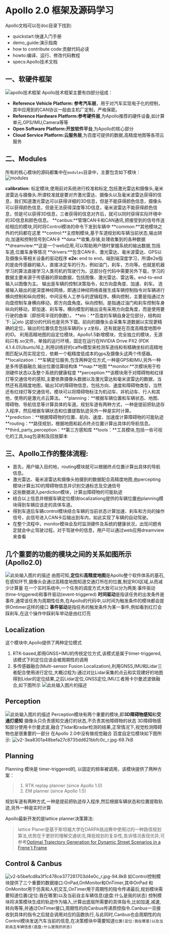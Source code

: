 # Apollo 2.0 框架及源码学习
Apollo文档可以在doc目录下找到:

 - quickstart:快速入门手册
 - demo_guide:演示指南
 - how to contribute code:贡献代码必读
 - howto:编译、运行、修改代码教程
 - specs:Apollo技术文档

## 一、软硬件框架
![apollo技术框架][1]
Apollo技术框架主要有四部分组成：
 - **Reference Vehicle Platform: 参考汽车层**，用于对汽车实现电子化的控制，其中应用到的CAN协议一般由主机厂定制，严格保密。
 - **Reference Hardware Platform:参考硬件层**,为Apollo推荐的硬件设备,如计算单元,GPS/IMU,Camera等等
 - **Open Software Platform:开放软件平台**,为Apollo的核心部分
 - **Cloud Service Platform:云服务层**,为百度可提供的数据,高精度地图等各项云服务

## 二、Modules
所有的核心模块的源码都集中在`modules`目录中，主要包含如下模块：
![modules][2]

**calibration:** 标定模块,使用前对系统进行校准和标定,包括激光雷达和摄像头,毫米波雷达与摄像头.所谓校准就是要对齐激光雷达、摄像头以及毫米波雷达获得的信息，我们知道激光雷达可以获得详细的3D信息，但是不能获得颜色信息，摄像头可以获得颜色信息，但是无法获得深度等3D信息，毫米波雷达不能获得颜色信息，但是可以获得3D信息，三者获得的信息对齐后，就可以同时获得实际环境中的3D信息和颜色信息。
**canbus:**管理CAN卡和CAN通讯,把接受到的信号传送给相应的模块,同时将Control模块的命令下发到车辆中
**common:**其他模块之外的代码都在这里
**control:**主控制模块,基于车道规划和车辆当前状态,输出转向,加速和控制信号到CAN卡
**data:**收集,存储,处理收集到的各种数据
**dreamview:**这是一个web应用,可以帮助用户随时掌握系统的输出数据,包括车道,位置车身等情况
**drivers:**包含CAN卡、激光雷达、毫米波雷达、GPS以及摄像头等相关设备的驱动程序
**e2e:** end to end，端到端深度学习，所谓e2e指的是由传感器的输入，直接决定车的行为，例如油门，刹车，方向等。也就是机器学习的算法直接学习人类司机的驾驶行为。这部分在代码中需要另外下载，学习的数据主要来源于传感器的原始数据，包括图像、激光雷达、雷达等。end-to-end输入以图像为主。 输出是车辆的控制决策指令，如方向盘角度、加速、刹车。 连接输入输出的是深度神经网络，即通过神经网络直接生成车辆控制指令对车辆进行横向控制和纵向控制，中间没有人工参与的逻辑程序。横向控制，主要是指通过方向盘控制车身横向移动，即方向盘角度。纵向控制，是指通过油门和刹车控制车身纵向的移动，即加速、刹车等。横向模型的输出没有采用方向盘角度，而是使用要行驶的曲率（即拐弯半径的倒数）。
**elo：**百度的车辆自身定位部分，结构如下:
![elo][3]
这部分的代码也是另外下载。前向的摄像头会采集车道数据以实现更精确的定位，输出的位置信息包括车辆的x y z坐标，还有就是在百度高精度地图中的ID。
利用高精地图的自定位模块，Apollo1.5新增模块，完全独立的模块，无源码只有.so文件，单独的运行环境，固定在运行在NVIDIA Drive PX2 (PDK 4.1.4.0)Ubuntu16上.利用训练好的caffe模型来检测车道线和有精确坐标的高精地图匹配从而实现定位，依赖一个粗精度低成本的gps及摄像头这两个传感器。
**localization：**车辆定位服务,包含两种定位方式,一种是GPS和IMU,另外一种是多传感器融合,输出位置估算结构体
**map:**地图
**monitor:**次模块用于检测硬件状态以及整个系统的健康程度
**perception:**该模块用于对障碍物和红绿灯等交通信号的感知,主要依靠摄像头数据以及激光雷达和毫米波雷达的数据，当然还有高精度地图，输出3D的障碍物信息，包括方向、速度和障碍物类型，当然还有红绿灯等交通信号。模块可以将障碍物标注为机动车、非机动车、行人和其他，使用的是激光点云算法。
**planning：**根据车辆位置和车辆状态、地图、障碍物、导航信息等计算具体的车道。规划车道有两种方式，一种是提前把轨迹存入程序，然后根据车辆状态和位置提取轨迹另外一种是实时计算。
**prediction：**根据障碍物的位置、航向、速度、加速度计算障碍物的可能轨迹
**routing：**路径规划，根据地图和起点终点位置计算出具体的导航信息。
**third_party_perception：**第三方感知库
**tools：**工具模块,包括一些可视化的工具,bag包录制及回放脚本

## 三、Apollo工作的整体流程:
- 首先，用户输入目的地，routing模块就可以根据终点位置计算出具体的导航信息。
- 激光雷达、毫米波雷达和摄像头拍摄到的数据配合高精度地图,由percepting模块计算出3D的障碍物信息并识别交通标志及交通信号
- 这些数据进入perdiction模块，计算出障碍物的可能轨迹
- 结合以上信息并根据车辆定位模块localizationg提供的车辆位置由planning模块得到车辆应该走的具体车道。
- 得到车道后车辆control模块结合车辆的当前状态计算加速、刹车和方向的操作信号，此信号进入CAN卡后输出到车内，如此实现了车辆的自动驾驶。
- 在整个流程中，monitor模块会及时监测硬件及系统的健康状况，出现问题肯定就会中止驾驶过程。对于驾驶中的信息，用户可以通过web应用dreamview来查看

## 几个重要的功能的模块之间的关系如图所示(Apollo2.0)
![此处输入图片的描述][4]
由图可知,**定位**和**高精度地图**是Apollo整个软件体系的基石,在感知环节,摄像头会通过高精度地图知道交通灯所在的位置,制定ROI区域,从而减少计算量
在一个实时系统中,一个任务的调度方式大致可以分为两类:事件驱动(time-triggered)和事件驱动(event-triggered)
**时间驱动**是指该任务的出发条件是事件,通常该任务为周期性任务,在Apollo的代码中,以时间为触发条件的模块都会提供Ontimer这样的接口
**事件驱动**是指任务的触发条件为某一事件,例如看到红灯会踩刹车,在这个操作中踩刹车举动是由红灯亮
## Localization
这个模块中,Apollo提供了两种定位模式
1. RTK-based,即用GNSS+IMU的传统定位方式,该模式是属于timer-triggered,该模式下的定位应该会被周期性的调用
2. 多传感器融合(Multi-sensor Fusion Localization),利用GNSS,IMU和Lidar三者配合使用进行定位,大概过程为:通过对比Lidar采集的点云和实现建好的地图得到Lidar的定位结果,之后Lidar定位,GNSS定位,IMU三者用卡尔曼滤波做融合,如下图所示
![此处输入图片的描述][5]

## Perception
![此处输入图片的描述][6]
Perception模块有两个重要的模块,即**3D障碍物感知**和**交通灯感知**
摄像头只负责感知交通灯的状态,不负责其他障碍物的状态
3D障碍物感知部分使用卡尔曼滤波,融合了lidar和radar检测的结果,正常情况下,视觉检测障碍物也是很重要的一部分
在Apollo 2.0中没有做视觉融合
百度自定位模块如下图所示:
![v2-3ea8301a48befa27c8735dd621bbfc0c_r.jpg-69.7kB][7]

## Planning
Planning 模块是 timer-triggered的, 以固定的频率被调用，该模块提供了两种方案：
>1. RTK replay planner (since Apollo 1.0)
>2. EM planner (since Apollo 1.5)

规划车道有两种方式,一种是提前把轨迹存入程序,然后根据车辆状态和位置提取轨迹,另外一种是实时计算

Apollo最新开发的是lattice planner决策算法:
>lattice Planer是基于斯坦福大学在DARPA挑战赛中使用过的一种路径规划算法,优势在于更好的理解交通状况,降低规划的复杂性,告诉情况表现优异,可参考[Optimal Trajectory Generation for Dynamic Street Scenarios in a Frene´t Frame][8]
## Control & Canbus
![v2-b5befcd8a3f1c478ce377281703d4e0c_r.jpg-94.8kB][9]
如Control控制模块提供了三个重要的数据接口:OnPad,OnMonitor和OnTimer,其中OnPad 和OnMonitor用于仿真和人机交互,OnTimer用于周期性的指令传递最后,规划模块需要知道位置(定位:我在哪里)以及当前自主车辆信息(底盘:什么是我的状态)
控制模块将决策模块生成的轨迹作为输入,计算出底层所需要的具体指令,比如加速,减速,转向等等,并通过OnTimer接口,周期性的向Canbus传递质控指令.Canbus一旦接收到具体的指令之后就会调用对应的函数执行,与此同时,Canbus也会周期性的向Control模块发送汽车当前的信息,在决策模块中需要知道`位置(定位:我在哪里)以及当前自主车辆信息(底盘:什么是我的状态)`


  [1]: http://static.zybuluo.com/GaoSHF/ll0dvsbf5j6r9uhckpfnq71g/v2-48ffe6eaa05e29810ed2b56bc626cd1a_r.jpg
  [2]: http://static.zybuluo.com/GaoSHF/rg0b2r9pfglbf2lke8npo0v6/Modules.png
  [3]: http://static.zybuluo.com/GaoSHF/qi5p7ri3nnohiux0qer9y13l/.jpg
  [4]: https://media.githubusercontent.com/media/ApolloAuto/apollo/master/docs/specs/images/Apollo_2_0_Software_Arch.png
  [5]: http://static.zybuluo.com/GaoSHF/0ghf4fkko8qdpodij0zn5xnp/v2-ddff4c82cacff6301481c85a8989d609_r.jpg
  [6]: http://static.zybuluo.com/GaoSHF/gyckvf7clljfq0u3wd0eyddd/v2-cf6d199a7cf3d7d6c460e1ef7051db65_r.jpg
  [7]: http://static.zybuluo.com/GaoSHF/slpz67965u8s9qnene7qsjol/v2-3ea8301a48befa27c8735dd621bbfc0c_r.jpg
  [8]: http://link.zhihu.com/?target=https://pdfs.semanticscholar.org/0e4c/282471fda509e8ec3edd555e32759fedf4d7.pdf
  [9]: http://static.zybuluo.com/GaoSHF/a2b0egty4nl9iq9jzcwdkv01/v2-b5befcd8a3f1c478ce377281703d4e0c_r.jpg
